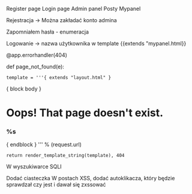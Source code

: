 Register page
Login page
Admin panel
Posty
Mypanel





Rejestracja -> Można zakładać konto admina

Zapomniałem hasła - enumeracja



Logowanie -> nazwa użytkownika w template {{extends "mypanel.html}} 

@app.errorhandler(404)

def page_not_found(e):

    template = '''{ extends "layout.html" }
 { block body }
 <div class="center-content error">
 <h1>Oops! That page doesn't exist.</h1>
 <h3>%s</h3>
 </div>
 { endblock }
 ''' % (request.url)

    return render_template_string(template), 404
    
    

 W wyszukiwarce SQLI 
 
 
 Dodać ciasteczka
 W postach XSS, dodać autoklikacza, który będzie sprawdzał czy jest i dawał się zxssować
